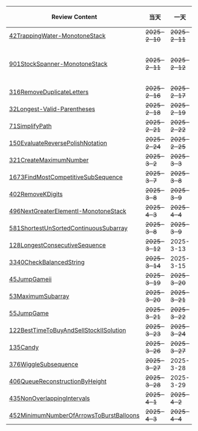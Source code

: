 | **Review Content**                                                                            | **当天**        | **一天**        | **三天**                   | **7天**        | **15天**       | **一个月以后**     |
|-----------------------------------------------------------------------------------------------|---------------|---------------|--------------------------|---------------|---------------|---------------|
| [42TrappingWater-MonotoneStack](Stack/42TrappingRainWater-MonotoneStack.php)                  | ~~2025-2-10~~ | ~~2025-2-11~~ | ~~2025-2-13~~            | ~~2025-2-17~~ | ~~2025-2-25~~ | 2025-3-11     |
| [901StockSpanner-MonotoneStack](Stack/901StockSpanner-MonotoneStack.php)                      | ~~2025-2-11~~ | ~~2025-2-12~~ | ~~2025-2-14(2-16&2-17)~~ | ~~2025-2-18~~ | ~~2025-2-26~~ | ~~2025-3-12~~ |
| [316RemoveDuplicateLetters](Stack/316RemoveDuplicateLetters.php)                              | ~~2025-2-16~~ | ~~2025-2-17~~ | ~~2025-2-19~~            | ~~2025-2-23~~ | ~~2025-3-3~~  | ~~2025-3-18~~ |
| [32Longest-Valid-Parentheses](Stack/32LongestValidParentheses.php)                            | ~~2025-2-18~~ | ~~2025-2-19~~ | ~~2025-2-21~~            | ~~2025-2-25~~ | ~~2025-3-5~~  | 2025-3-20     |
| [71SimplifyPath](Stack/71SimplifyPath.php)                                                    | ~~2025-2-21~~ | ~~2025-2-22~~ | ~~2025-2-24~~            | ~~2025-2-28~~ | ~~2025-3-8~~  | ~~2025-3-23~~ |
| [150EvaluateReversePolishNotation](Stack/150EvaluateReversePolishNotation.php)                | ~~2025-2-24~~ | ~~2025-2-25~~ | ~~2025-2-27~~            | ~~2025-3-1~~  | ~~2025-3-11~~ | 2025-3-26     |
| [321CreateMaximumNumber](Stack/321CreateMaximumNumber/321CreateMaximumNumber.php)             | ~~2025-3-2~~  | ~~2025-3-3~~  | ~~2025-3-5~~             | 2025-3-9      | 2025-3-16     | 2025-4-2      |
| [1673FindMostCompetitiveSubSequence](Stack/1673FindTheMostCompetitiveSubSequence.php)         | ~~2025-3-7~~  | ~~2025-3-8~~  | ~~2025-3-10~~            | ~~2025-3-14~~ | 2025-3-22     | 2025-4-7      |
| [402RemoveKDigits](Stack/402RemoveKDigits.php)                                                | ~~2025-3-8~~  | ~~2025-3-9~~  | ~~2025-3-11~~            | 2025-3-15     | 2025-3-23     | 2025-4-8      |
| [496NextGreaterElementI-MonotoneStack](Stack/496NextGreaterElementI-MonotoneStack.php)        | ~~2025-4-3~~  | ~~2025-4-4~~  | 2025-4-6                 | 2025-4-10     | 2025-4-18     | 2025-5-3      |
| [581ShortestUnSortedContinuousSubarray](Stack/581ShortestUnSortedContinuousSubarray.php)      | ~~2025-3-8~~  | ~~2025-3-9~~  | ~~2025-3-11~~            | 2025-3-15     | 2025-3-23     | 2025-4-8      |
| [128LongestConsecutiveSequence](Hash/128LongestConsecutiveSequence.php)                       | ~~2025-3-12~~ | 2025-3-13     | 2025-3-14                | 2025-3-19     | 2025-3-27     | 2025-4-13     |
| [3340CheckBalancedString](String/3340CheckBalancedString.php)                                 | ~~2025-3-14~~ | 2025-3-15     | 2025-3-16                | 2025-3-21     | 2025-3-29     | 2025-4-15     |
| [45JumpGameii](Greedy/45JumpGameii.php)                                                       | ~~2025-3-19~~ | ~~2025-3-20~~ | ~~2025-3-22~~            | ~~2025-3-26~~ | 2025-4-12     | 2025-4-27     |
| [53MaximumSubarray](Greedy/53MaximumSubarray.php)                                             | ~~2025-3-20~~ | ~~2025-3-21~~ | ~~2025-3-23~~            | ~~2025-3-27~~ | 2025-4-13     | 2025-4-28     |
| [55JumpGame](Greedy/55JumpGame.php)                                                           | ~~2025-3-21~~ | ~~2025-3-22~~ | ~~2025-3-24~~            | ~~2025-3-28~~ | 2025-4-14     | 2025-4-29     |
| [122BestTimeToBuyAndSellStockIISolution](Greedy/122BestTimeToBuyAndSellStockii.php)           | ~~2025-3-23~~ | ~~2025-3-24~~ | ~~2025-3-26~~            | ~~2025-3-30~~ | 2025-4-16     | 2025-5-1      |
| [135Candy](Greedy/135Candy.php)                                                               | ~~2025-3-26~~ | ~~2025-3-27~~ | ~~2025-3-29~~            | 2025-4-2      | 2025-4-19     | 2025-5-4      |
| [376WiggleSubsequence](Greedy/376WiggleSubsequence.php)                                       | ~~2025-3-27~~ | 2025-3-28     | 2025-3-30                | 2025-4-3      | 2025-4-20     | 2025-5-5      |
| [406QueueReconstructionByHeight](Greedy/406QueueReconstructionByHeight.php)                   | ~~2025-3-28~~ | 2025-3-29     | 2025-3-31                | 2025-4-4      | 2025-4-21     | 2025-5-6      |
| [435NonOverlappingIntervals](Greedy/435NonOverlappingIntervals.php)                           | ~~2025-4-1~~  | ~~2025-4-2~~  | 2025-4-4                 | 2025-4-8      | 2025-4-25     | 2025-5-10     |
| [452MinimumNumberOfArrowsToBurstBalloons](Greedy/452MinimumNumberOfArrowsToBurstBalloons.php) | ~~2025-4-3~~  | ~~2025-4-4~~  | 2025-4-6                 | 2025-4-10     | 2025-4-18     | 2025-5-3      |
